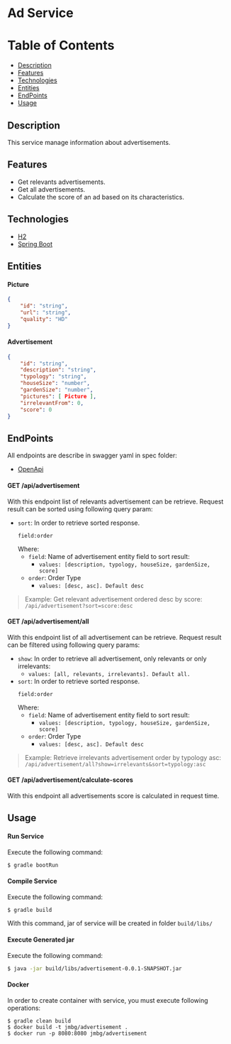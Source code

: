 # Ad Service

# Table of Contents
- [Description](#description)
- [Features](#features)
- [Technologies](#technologies)
- [Entities](#entities)
- [EndPoints](#endpoints)
- [Usage](#usage)

## Description
This service manage information about advertisements.

## Features
- Get relevants advertisements.
- Get all advertisements.
- Calculate the score of an ad based on its characteristics.

## Technologies
* [H2](https://www.h2database.com/html/main.html)
* [Spring Boot](https://spring.io/projects/spring-boot)

## Entities

#### Picture
```json
{
    "id": "string",
    "url": "string",
    "quality": "HD"
}
```

#### Advertisement
```json
{
    "id": "string",
    "description": "string",
    "typology": "string",
    "houseSize": "number",
    "gardenSize": "number",
    "pictures": [ Picture ],
    "irrelevantFrom": 0,
    "score": 0
}
```
## EndPoints
All endpoints are describe in swagger yaml in spec folder: 
- [OpenApi](spec/openapi.yml)

#### GET /api/advertisement
With this endpoint list of relevants advertisement can be retrieve.
Request result can be sorted using following query param:
- `sort`: In order to retrieve sorted response.
    ```
    field:order
    ```
    Where:
    - `field`: Name of advertisement entity field to sort result:
        - `values: [description, typology, houseSize, gardenSize, score]`
    - `order`: Order Type
        - `values: [desc, asc]. Default desc`
    
> Example: Get relevant advertisement ordered desc by score:
`/api/advertisement?sort=score:desc`

#### GET /api/advertisement/all
With this endpoint list of all advertisement can be retrieve.
Request result can be filtered using following query params:
- `show`: In order to retrieve all advertisement, only relevants or only irrelevants:
    - `values: [all, relevants, irrelevants]. Default all.`
- `sort`: In order to retrieve sorted response.
    ```
    field:order
    ```
    Where:
    - `field`: Name of advertisement entity field to sort result:
        - `values: [description, typology, houseSize, gardenSize, score]`
    - `order`: Order Type
        - `values: [desc, asc]. Default desc`

    
> Example: Retrieve irrelevants advertisement order by typology asc:
`/api/advertisement/all?show=irrelevants&sort=typology:asc`

#### GET /api/advertisement/calculate-scores
With this endpoint all advertisements score is calculated in request time.


## Usage

#### Run Service
Execute the following command:
```bash
$ gradle bootRun
```

#### Compile Service
Execute the following command:
```bash
$ gradle build
```
With this command, jar of service will be created in folder `build/libs/`

#### Execute Generated jar
Execute the following command:
```bash
$ java -jar build/libs/advertisement-0.0.1-SNAPSHOT.jar
```

#### Docker
In order to create container with service, you must execute following operations:
```
$ gradle clean build
$ docker build -t jmbg/advertisement .      
$ docker run -p 8080:8080 jmbg/advertisement
```

